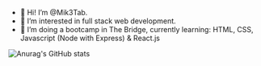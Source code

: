 - 👋 Hi! I’m @Mik3Tab.
- 👀 I’m interested in full stack web development.
- 🌱 I’m doing a bootcamp in The Bridge, currently learning: HTML, CSS, Javascript (Node with Express) & React.js



![Anurag's GitHub stats](https://github-readme-stats.vercel.app/api?username=Mik3Tab&show_icons=true&theme=radical)
